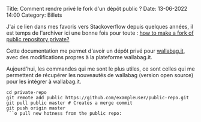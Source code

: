 Title: Comment rendre privé le fork d'un dépôt public ?
Date: 13-06-2022 14:00
Category: Billets

J'ai ce lien dans mes favoris vers Stackoverflow depuis quelques années, il est temps de l'archiver ici une bonne fois pour toute :  [how to make a fork of public repository private?](https://stackoverflow.com/questions/10065526/github-how-to-make-a-fork-of-public-repository-private)

Cette documentation me permet d'avoir un dépôt privé pour [wallabag.it](https://www.wallabag.it), avec des modifications propres à la plateforme wallabag.it.

Aujourd'hui, les commandes qui me sont le plus utiles, ce sont celles qui me permettent de récupérer les nouveautés de wallabag (version open source) pour les intégrer à wallabag.it. 

```
cd private-repo
git remote add public https://github.com/exampleuser/public-repo.git
git pull public master # Creates a merge commit
git push origin master
```o pull new hotness from the public repo: